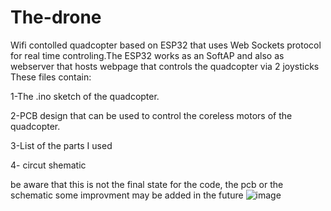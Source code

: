 # The-drone
Wifi contolled quadcopter based on ESP32 that uses Web Sockets protocol for real time controling.The ESP32 works as an SoftAP and also as webserver that hosts webpage that
controls the quadcopter via 2 joysticks
These files contain:

1-The .ino sketch of the quadcopter. 

2-PCB design that can be used to control the coreless motors of the quadcopter.

3-List of the parts I used

4- circut shematic

be aware that this is not the final state for the code, the pcb or the schematic some improvment may be added in the future
![image](https://github.com/mohamedtareq24/The-drone/assets/90535558/a5f6fe65-f3fe-4869-a09e-58d09760abc1)
